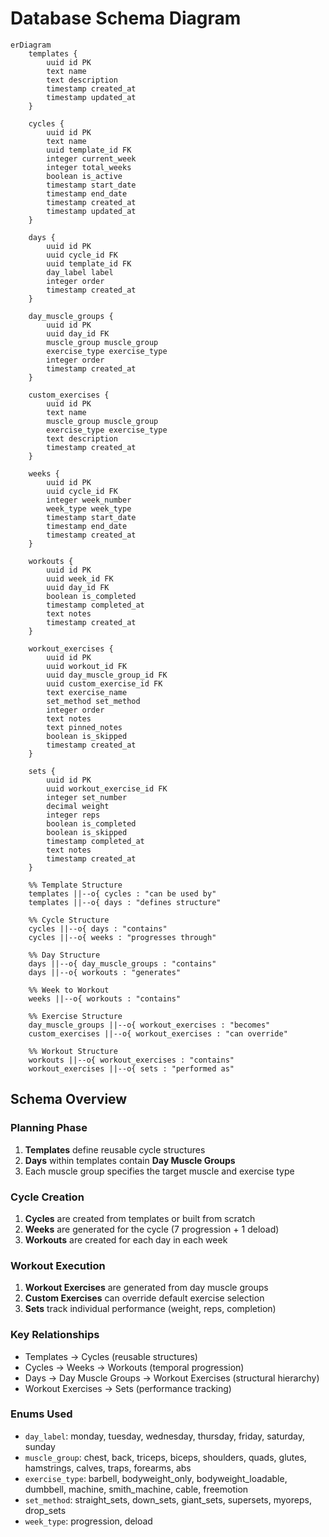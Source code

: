 # Database Schema Diagram

```mermaid
erDiagram
    templates {
        uuid id PK
        text name
        text description
        timestamp created_at
        timestamp updated_at
    }
    
    cycles {
        uuid id PK
        text name
        uuid template_id FK
        integer current_week
        integer total_weeks
        boolean is_active
        timestamp start_date
        timestamp end_date
        timestamp created_at
        timestamp updated_at
    }
    
    days {
        uuid id PK
        uuid cycle_id FK
        uuid template_id FK
        day_label label
        integer order
        timestamp created_at
    }
    
    day_muscle_groups {
        uuid id PK
        uuid day_id FK
        muscle_group muscle_group
        exercise_type exercise_type
        integer order
        timestamp created_at
    }
    
    custom_exercises {
        uuid id PK
        text name
        muscle_group muscle_group
        exercise_type exercise_type
        text description
        timestamp created_at
    }
    
    weeks {
        uuid id PK
        uuid cycle_id FK
        integer week_number
        week_type week_type
        timestamp start_date
        timestamp end_date
        timestamp created_at
    }
    
    workouts {
        uuid id PK
        uuid week_id FK
        uuid day_id FK
        boolean is_completed
        timestamp completed_at
        text notes
        timestamp created_at
    }
    
    workout_exercises {
        uuid id PK
        uuid workout_id FK
        uuid day_muscle_group_id FK
        uuid custom_exercise_id FK
        text exercise_name
        set_method set_method
        integer order
        text notes
        text pinned_notes
        boolean is_skipped
        timestamp created_at
    }
    
    sets {
        uuid id PK
        uuid workout_exercise_id FK
        integer set_number
        decimal weight
        integer reps
        boolean is_completed
        boolean is_skipped
        timestamp completed_at
        text notes
        timestamp created_at
    }

    %% Template Structure
    templates ||--o{ cycles : "can be used by"
    templates ||--o{ days : "defines structure"
    
    %% Cycle Structure
    cycles ||--o{ days : "contains"
    cycles ||--o{ weeks : "progresses through"
    
    %% Day Structure
    days ||--o{ day_muscle_groups : "contains"
    days ||--o{ workouts : "generates"
    
    %% Week to Workout
    weeks ||--o{ workouts : "contains"
    
    %% Exercise Structure
    day_muscle_groups ||--o{ workout_exercises : "becomes"
    custom_exercises ||--o{ workout_exercises : "can override"
    
    %% Workout Structure
    workouts ||--o{ workout_exercises : "contains"
    workout_exercises ||--o{ sets : "performed as"
```

## Schema Overview

### Planning Phase
1. **Templates** define reusable cycle structures
2. **Days** within templates contain **Day Muscle Groups**
3. Each muscle group specifies the target muscle and exercise type

### Cycle Creation
1. **Cycles** are created from templates or built from scratch
2. **Weeks** are generated for the cycle (7 progression + 1 deload)
3. **Workouts** are created for each day in each week

### Workout Execution
1. **Workout Exercises** are generated from day muscle groups
2. **Custom Exercises** can override default exercise selection
3. **Sets** track individual performance (weight, reps, completion)

### Key Relationships
- Templates → Cycles (reusable structures)
- Cycles → Weeks → Workouts (temporal progression)
- Days → Day Muscle Groups → Workout Exercises (structural hierarchy)
- Workout Exercises → Sets (performance tracking)

### Enums Used
- `day_label`: monday, tuesday, wednesday, thursday, friday, saturday, sunday
- `muscle_group`: chest, back, triceps, biceps, shoulders, quads, glutes, hamstrings, calves, traps, forearms, abs
- `exercise_type`: barbell, bodyweight_only, bodyweight_loadable, dumbbell, machine, smith_machine, cable, freemotion
- `set_method`: straight_sets, down_sets, giant_sets, supersets, myoreps, drop_sets
- `week_type`: progression, deload